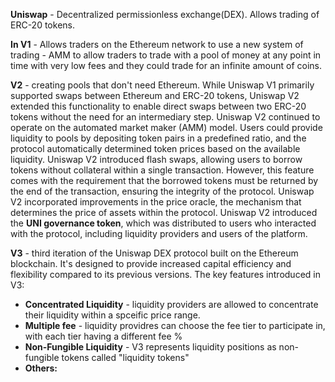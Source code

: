**Uniswap** - Decentralized permissionless exchange(DEX). Allows trading of ERC-20 tokens.

**In V1** - Allows traders on the Ethereum network to use a new system of trading - AMM to allow traders to trade with a pool of money at any point in time with very low fees and they could trade for an infinite amount of coins.

**V2** - creating pools that don't need Ethereum. While Uniswap V1 primarily supported swaps between Ethereum and ERC-20 tokens, Uniswap V2 extended this functionality to enable direct swaps between two ERC-20 tokens without the need for an intermediary step. 
Uniswap V2 continued to operate on the automated market maker (AMM) model. Users could provide liquidity to pools by depositing token pairs in a predefined ratio, and the protocol automatically determined token prices based on the available liquidity.
Uniswap V2 introduced flash swaps, allowing users to borrow tokens without collateral within a single transaction. However, this feature comes with the requirement that the borrowed tokens must be returned by the end of the transaction, ensuring the integrity of the protocol.
Uniswap V2 incorporated improvements in the price oracle, the mechanism that determines the price of assets within the protocol.
Uniswap V2 introduced the **UNI governance token**, which was distributed to users who interacted with the protocol, including liquidity providers and users of the platform.

**V3** - third iteration of the Uniswap DEX protocol built on the Ethereum blockchain. It's designed to provide increased capital efficiency and flexibility compared to its previous versions.
The key features introduced in V3:
 - **Concentrated Liquidity** - liquidity providers are allowed to concentrate their liquidity within a spceific price range.
 - **Multiple fee** - liquidity providres can choose the fee tier to participate in, with each tier having a different fee %
 - **Non-Fungible Liquidity** - V3 represents liquidity positions as non-fungible tokens called "liquidity tokens"
 - **Others:**